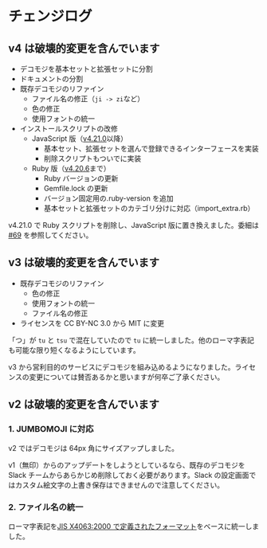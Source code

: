 # チェンジログ

## v4 は破壊的変更を含んでいます

- デコモジを基本セットと拡張セットに分割
- ドキュメントの分割
- 既存デコモジのリファイン
  - ファイル名の修正（`ji -> zi`など）
  - 色の修正
  - 使用フォントの統一
- インストールスクリプトの改修
  - JavaScript 版（[v4.21.0](https://github.com/decomoji/slack-reaction-decomoji/releases/tag/4.21.0)以降）
    - 基本セット、拡張セットを選んで登録できるインターフェースを実装
    - 削除スクリプトもついでに実装
  - Ruby 版（[v4.20.6](https://github.com/decomoji/slack-reaction-decomoji/releases/tag/4.20.6)まで）
    - Ruby バージョンの更新
    - Gemfile.lock の更新
    - バージョン固定用の.ruby-version を追加
    - 基本セットと拡張セットのカテゴリ分けに対応（import_extra.rb）

v4.21.0 で Ruby スクリプトを削除し、JavaScript 版に置き換えました。委細は [#69](https://github.com/decomoji/slack-reaction-decomoji/pull/69) を参照してください。

## v3 は破壊的変更を含んでいます

- 既存デコモジのリファイン
  - 色の修正
  - 使用フォントの統一
  - ファイル名の修正
- ライセンスを CC BY-NC 3.0 から MIT に変更

「つ」が `tu` と `tsu` で混在していたので `tu` に統一しました。他のローマ字表記も可能な限り短くなるようにしています。

v3 から営利目的のサービスにデコモジを組み込めるようになりました。ライセンスの変更については賛否あるかと思いますが何卒ご了承ください。

## v2 は破壊的変更を含んでいます

### 1. JUMBOMOJI に対応

v2 ではデコモジは 64px 角にサイズアップしました。

v1（無印）からのアップデートをしようとしているなら、既存のデコモジを Slack チームからあらかじめ削除しておく必要があります。Slack の設定画面ではカスタム絵文字の上書き保存はできませんので注意してください。

### 2. ファイル名の統一

ローマ字表記を[JIS X4063:2000 で定義されたフォーマット](https://ja.wikipedia.org/wiki/%E3%83%AD%E3%83%BC%E3%83%9E%E5%AD%97%E5%85%A5%E5%8A%9B#.E5.BF.85.E3.81.9A.E5.AE.9F.E8.A3.85.E3.81.97.E3.81.AA.E3.81.91.E3.82.8C.E3.81.B0.E3.81.84.E3.81.91.E3.81.AA.E3.81.84.E5.85.A5.E5.8A.9B.E6.96.B9.E5.BC.8F)をベースに統一しました。
